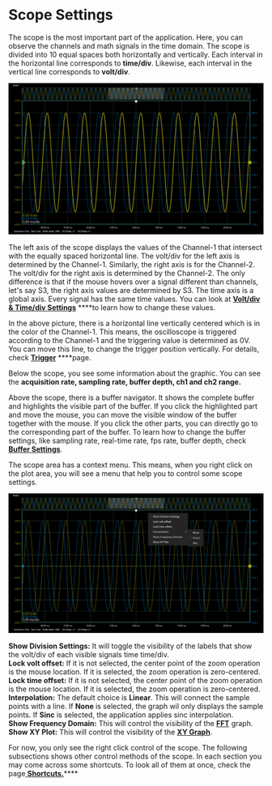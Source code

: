 # Scope Settings

The scope is the most important part of the application. Here, you can observe the channels and math signals in the time domain. The scope is divided into 10 equal spaces both horizontally and vertically. Each interval in the horizontal line corresponds to **time/div**. Likewise, each interval in the vertical line corresponds to **volt/div**. 

![](../../../../../.gitbook/assets/image%20%2821%29.png)

The left axis of the scope displays the values of the Channel-1 that intersect with the equally spaced horizontal line. The volt/div for the left axis is determined by the Channel-1. Similarly, the right axis is for the Channel-2. The volt/div for the right axis is determined by the Channel-2. The only difference is that if the mouse hovers over a signal different than channels, let's say S3, the right axis values are determined by S3. The time axis is a global axis. Every signal has the same time values. You can look at [**Volt/div & Time/div Settings**](volt-div-and-time-div-settings.md) ****to learn how to change these values.

In the above picture, there is a horizontal line vertically centered which is in the color of the Channel-1. This means, the oscilloscope is triggered according to the Channel-1 and the triggering value is determined as 0V. You can move this line, to change the trigger position vertically. For details, check [**Trigger**](trigger.md) ****page. 

Below the scope, you see some information about the graphic. You can see the **acquisition rate, sampling rate, buffer depth, ch1 and ch2 range.** 

Above the scope, there is a buffer navigator. It shows the complete buffer and highlights the visible part of the buffer. If you click the highlighted part and move the mouse, you can move the visible window of the buffer together with the mouse. If you click the other parts, you can directly go to the corresponding part of the buffer. To learn how to change the buffer settings, like sampling rate, real-time rate, fps rate, buffer depth, check [**Buffer Settings**](../buffer-settings.md).

The scope area has a context menu. This means, when you right click on the plot area, you will see a menu that help you to control some scope settings.

![](../../../../../.gitbook/assets/image%20%2865%29.png)

**Show Division Settings:** It will toggle the visibility of the labels that show the volt/div of each visible signals time time/div.  
**Lock volt offset:** If it is not selected, the center point of the zoom operation is the mouse location. If it is selected, the zoom operation is zero-centered.   
**Lock time offset:** If it is not selected, the center point of the zoom operation is the mouse location. If it is selected, the zoom operation is zero-centered.   
**Interpolation:** The default choice is **Linear**. This will connect the sample points with a line. If **None** is selected, the graph wil only displays the sample points. If **Sinc** is selected, the application applies sinc interpolation.  
**Show Frequency Domain:** This will control the visibility of the [**FFT**](../fft.md) graph.   
**Show XY Plot:** This will control the visibility of the [**XY Graph**](../xy-graph.md).

For now, you only see the right click control of the scope. The following subsections shows other control methods of the scope. In each section you may come across some shortcuts. To look all of them at once, check the page[ **Shortcuts.**](../shortcuts.md)\*\*\*\*

